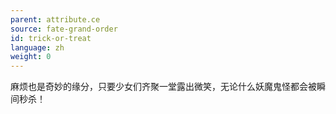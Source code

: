 ```yaml
---
parent: attribute.ce
source: fate-grand-order
id: trick-or-treat
language: zh
weight: 0
---
```


麻烦也是奇妙的缘分，只要少女们齐聚一堂露出微笑，无论什么妖魔鬼怪都会被瞬间秒杀！
